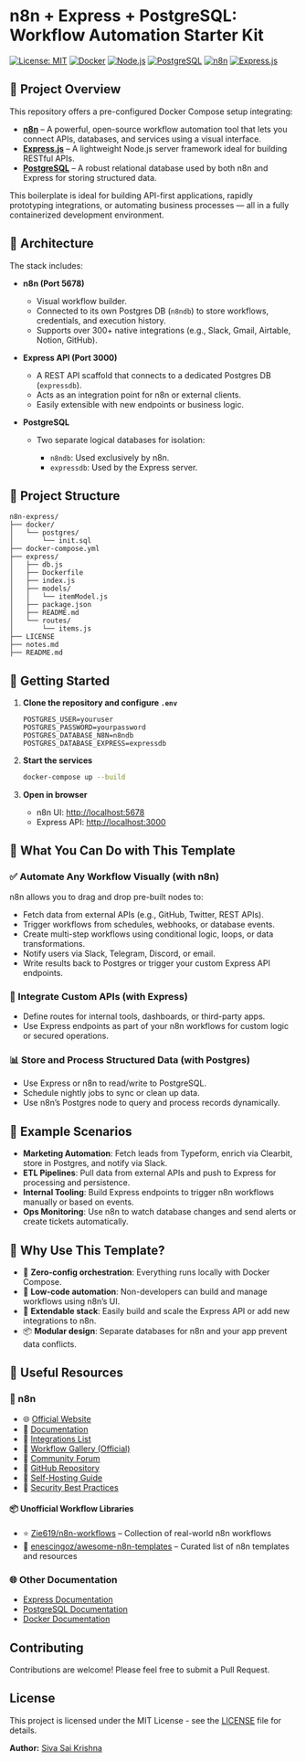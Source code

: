 # n8n + Express + PostgreSQL: Workflow Automation Starter Kit

[![License: MIT](https://img.shields.io/badge/License-MIT-yellow.svg)](https://opensource.org/licenses/MIT)
[![Docker](https://img.shields.io/badge/docker-%230db7ed.svg?style=flat&logo=docker&logoColor=white)](https://www.docker.com/)
[![Node.js](https://img.shields.io/badge/Node.js-339933?style=flat&logo=nodedotjs&logoColor=white)](https://nodejs.org)
[![PostgreSQL](https://img.shields.io/badge/PostgreSQL-316192?style=flat&logo=postgresql&logoColor=white)](https://www.postgresql.org)
[![n8n](https://img.shields.io/badge/n8n-FF6A00?style=flat&logo=n8n&logoColor=white)](https://n8n.io)
[![Express.js](https://img.shields.io/badge/Express.js-000000?style=flat&logo=express&logoColor=white)](https://expressjs.com)

## 🔧 Project Overview

This repository offers a pre-configured Docker Compose setup integrating:

* **[n8n](https://n8n.io/)** – A powerful, open-source workflow automation tool that lets you connect APIs, databases, and services using a visual interface.
* **[Express.js](https://expressjs.com/)** – A lightweight Node.js server framework ideal for building RESTful APIs.
* **[PostgreSQL](https://www.postgresql.org/)** – A robust relational database used by both n8n and Express for storing structured data.

This boilerplate is ideal for building API-first applications, rapidly prototyping integrations, or automating business processes — all in a fully containerized development environment.


## 🧱 Architecture

The stack includes:

* **n8n (Port 5678)**

  * Visual workflow builder.
  * Connected to its own Postgres DB (`n8ndb`) to store workflows, credentials, and execution history.
  * Supports over 300+ native integrations (e.g., Slack, Gmail, Airtable, Notion, GitHub).

* **Express API (Port 3000)**

  * A REST API scaffold that connects to a dedicated Postgres DB (`expressdb`).
  * Acts as an integration point for n8n or external clients.
  * Easily extensible with new endpoints or business logic.

* **PostgreSQL**

  * Two separate logical databases for isolation:

    * `n8ndb`: Used exclusively by n8n.
    * `expressdb`: Used by the Express server.

## 📁 Project Structure

```
n8n-express/
├── docker/
│   └── postgres/
│       └── init.sql
├── docker-compose.yml
├── express/
│   ├── db.js
│   ├── Dockerfile
│   ├── index.js
│   ├── models/
│   │   └── itemModel.js
│   ├── package.json
│   ├── README.md
│   └── routes/
│       └── items.js
├── LICENSE
├── notes.md
├── README.md
```

## 🚀 Getting Started

1. **Clone the repository and configure `.env`**

   ```env
   POSTGRES_USER=youruser
   POSTGRES_PASSWORD=yourpassword
   POSTGRES_DATABASE_N8N=n8ndb
   POSTGRES_DATABASE_EXPRESS=expressdb
   ```

2. **Start the services**

   ```bash
   docker-compose up --build
   ```

3. **Open in browser**

   * n8n UI: [http://localhost:5678](http://localhost:5678)
   * Express API: [http://localhost:3000](http://localhost:3000)


## 🔄 What You Can Do with This Template

### ✅ Automate Any Workflow Visually (with n8n)

n8n allows you to drag and drop pre-built nodes to:

* Fetch data from external APIs (e.g., GitHub, Twitter, REST APIs).
* Trigger workflows from schedules, webhooks, or database events.
* Create multi-step workflows using conditional logic, loops, or data transformations.
* Notify users via Slack, Telegram, Discord, or email.
* Write results back to Postgres or trigger your custom Express API endpoints.

### 🧩 Integrate Custom APIs (with Express)

* Define routes for internal tools, dashboards, or third-party apps.
* Use Express endpoints as part of your n8n workflows for custom logic or secured operations.

### 📊 Store and Process Structured Data (with Postgres)

* Use Express or n8n to read/write to PostgreSQL.
* Schedule nightly jobs to sync or clean up data.
* Use n8n’s Postgres node to query and process records dynamically.

## 📌 Example Scenarios

* **Marketing Automation**: Fetch leads from Typeform, enrich via Clearbit, store in Postgres, and notify via Slack.
* **ETL Pipelines**: Pull data from external APIs and push to Express for processing and persistence.
* **Internal Tooling**: Build Express endpoints to trigger n8n workflows manually or based on events.
* **Ops Monitoring**: Use n8n to watch database changes and send alerts or create tickets automatically.

## 🧱 Why Use This Template?

* 🔄 **Zero-config orchestration**: Everything runs locally with Docker Compose.
* 🧠 **Low-code automation**: Non-developers can build and manage workflows using n8n’s UI.
* 🚀 **Extendable stack**: Easily build and scale the Express API or add new integrations to n8n.
* 📦 **Modular design**: Separate databases for n8n and your app prevent data conflicts.

## 🔗 Useful Resources

### 📘 n8n

- 🌐 [Official Website](https://n8n.io)
- 📖 [Documentation](https://docs.n8n.io)
- 🧩 [Integrations List](https://n8n.io/integrations)
- 🧠 [Workflow Gallery (Official)](https://n8n.io/workflows)
- 💬 [Community Forum](https://community.n8n.io)
- 🐙 [GitHub Repository](https://github.com/n8n-io/n8n)
- 🔧 [Self-Hosting Guide](https://docs.n8n.io/hosting/overview/)
- 🔐 [Security Best Practices](https://docs.n8n.io/security/)

#### 📦 Unofficial Workflow Libraries

- ⭐ [Zie619/n8n-workflows](https://github.com/Zie619/n8n-workflows) – Collection of real-world n8n workflows
- 🌟 [enescingoz/awesome-n8n-templates](https://github.com/enescingoz/awesome-n8n-templates) – Curated list of n8n templates and resources


### 🌐 Other Documentation

- [Express Documentation](https://expressjs.com)
- [PostgreSQL Documentation](https://www.postgresql.org/docs/)
- [Docker Documentation](https://docs.docker.com)


## Contributing

Contributions are welcome! Please feel free to submit a Pull Request.

## License

This project is licensed under the MIT License - see the [LICENSE](LICENSE) file for details.

**Author:** [Siva Sai Krishna](https://github.com/ysskrishna)